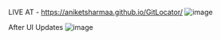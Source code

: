 LIVE AT - https://aniketsharmaa.github.io/GitLocator/
![image](https://github.com/aniketsharmaa/GitLocator/assets/70125144/cebb6b8b-4a78-4306-8441-4143f6970fc3)


After UI Updates 
![image](https://github.com/aniketsharmaa/GitLocator/assets/70125144/145975c6-92b1-41b7-b098-411e58a1cc9c)
